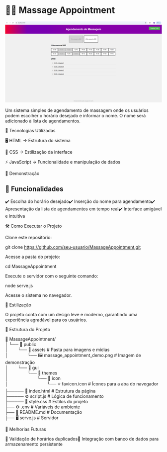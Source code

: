 # 🧖‍♂️ Massage Appointment

![MassageAppointment](public/assets/massage_appointment_demo.png)

Um sistema simples de agendamento de massagem onde os usuários podem escolher o horário desejado e informar o nome. O nome será adicionado à lista de agendamentos.

🚀 Tecnologias Utilizadas

🖥️ HTML → Estrutura do sistema

🎨 CSS → Estilização da interface

⚡ JavaScript → Funcionalidade e manipulação de dados

📸 Demonstração


## 📌 Funcionalidades

✔️ Escolha do horário desejado✔️ Inserção do nome para agendamento✔️ Apresentação da lista de agendamentos em tempo real✔️ Interface amigável e intuitiva

🛠️ Como Executar o Projeto

Clone este repositório:

git clone https://github.com/seu-usuario/MassageAppointment.git

Acesse a pasta do projeto:

cd MassageAppointment

Execute o servidor com o seguinte comando:

node serve.js

Acesse o sistema no navegador.

🎨 Estilização

O projeto conta com um design leve e moderno, garantindo uma experiência agradável para os usuários.

📂 Estrutura do Projeto

📁 MassageAppointment/  
│   └── 📂 public  
│&nbsp;&nbsp;&nbsp;&nbsp;&nbsp;&nbsp;&nbsp;&nbsp;└── 📂 assets # Pasta para imagens e mídias  
│&nbsp;&nbsp;&nbsp;&nbsp;&nbsp;&nbsp;&nbsp;&nbsp;&nbsp;&nbsp;&nbsp;&nbsp;&nbsp;&nbsp;&nbsp;&nbsp;└── 🖼️ massage_appointment_demo.png  # Imagem de demonstração  
│&nbsp;&nbsp;&nbsp;&nbsp;&nbsp;&nbsp;&nbsp;&nbsp;└── 📂 gui  
│&nbsp;&nbsp;&nbsp;&nbsp;&nbsp;&nbsp;&nbsp;&nbsp;&nbsp;&nbsp;&nbsp;&nbsp;&nbsp;&nbsp;&nbsp;&nbsp;└── 📂 themes  
│&nbsp;&nbsp;&nbsp;&nbsp;&nbsp;&nbsp;&nbsp;&nbsp;&nbsp;&nbsp;&nbsp;&nbsp;&nbsp;&nbsp;&nbsp;&nbsp;&nbsp;&nbsp;&nbsp;&nbsp;&nbsp;&nbsp;&nbsp;&nbsp;└── 📂 icon  
│&nbsp;&nbsp;&nbsp;&nbsp;&nbsp;&nbsp;&nbsp;&nbsp;&nbsp;&nbsp;&nbsp;&nbsp;&nbsp;&nbsp;&nbsp;&nbsp;&nbsp;&nbsp;&nbsp;&nbsp;&nbsp;&nbsp;&nbsp;&nbsp;&nbsp;&nbsp;&nbsp;&nbsp;&nbsp;&nbsp;&nbsp;&nbsp;└── ⭐ favicon.icon  # Ícones para a aba do navegador              
├───── 📄 index.html      # Estrutura da página  
├───── ⚙️ script.js       # Lógica de funcionamento  
├───── 🎨 style.css       # Estilos do projeto  
├── ⚙️ .env            # Variáveis de ambiente    
├── 📜 README.md       # Documentação  
├── 🖥️ serve.js        # Servidor  

🚀 Melhorias Futuras

🔹 Validação de horários duplicados🔹 Integração com banco de dados para armazenamento persistente